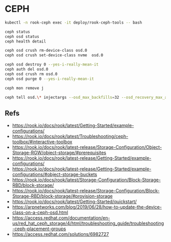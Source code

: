 # CEPH

```bash
kubectl -n rook-ceph exec -it deploy/rook-ceph-tools -- bash

ceph status
ceph osd status
ceph health detail

ceph osd crush rm-device-class osd.0
ceph osd crush set-device-class nvme  osd.0

ceph osd destroy 0 --yes-i-really-mean-it
ceph auth del osd.0
ceph osd crush rm osd.0
ceph osd purge 0 --yes-i-really-mean-it

ceph mon remove j

ceph tell osd.\* injectargs --osd_max_backfills=32 --osd_recovery_max_active=64
```

## Refs

- <https://rook.io/docs/rook/latest/Getting-Started/example-configurations/>
- <https://rook.io/docs/rook/latest/Troubleshooting/ceph-toolbox/#interactive-toolbox>
- <https://rook.io/docs/rook/latest-release/Storage-Configuration/Object-Storage-RGW/object-storage/#prerequisites>
- <https://rook.io/docs/rook/latest-release/Getting-Started/example-configurations/>
- <https://rook.io/docs/rook/latest-release/Getting-Started/example-configurations/#object-storage-buckets>
- <https://rook.io/docs/rook/latest/Storage-Configuration/Block-Storage-RBD/block-storage/>
- <https://rook.io/docs/rook/latest-release/Storage-Configuration/Block-Storage-RBD/block-storage/#provision-storage>
- <https://rook.io/docs/rook/latest/Getting-Started/quickstart/>
- <https://arpnetworks.com/blog/2019/06/28/how-to-update-the-device-class-on-a-ceph-osd.html>
- <https://access.redhat.com/documentation/en-us/red_hat_ceph_storage/4/html/troubleshooting_guide/troubleshooting-ceph-placement-groups>
- <https://access.redhat.com/solutions/6982727>
